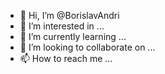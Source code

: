- 👋 Hi, I’m @BorislavAndri
- 👀 I’m interested in ...
- 🌱 I’m currently learning ...
- 💞️ I’m looking to collaborate on ...
- 📫 How to reach me ...

<!---
BorislavAndri/BorislavAndri is a ✨ special ✨ repository because its `README.md` (this file) appears on your GitHub profile.
You can click the Preview link to take a look at your changes.
--->
